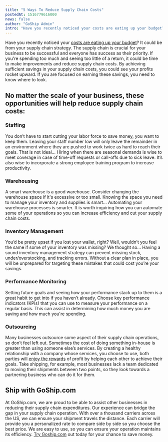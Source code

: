 ```yaml
---
title: "5 Ways To Reduce Supply Chain Costs"
postedAt: 1516779616000
news: false
author: "GoShip Admin"
intro: "Have you recently noticed your costs are eating up your budget? It could be from your supply chain strategy. The supply chain is crucial for your business to be successful and everyone has success as their priority. If you're spending too much and seeing too little of a return, it could be time to make improvements and reduce supply chain costs. By achieving sufficient savings in your supply chain costs, you could see your profits rocket upward. If you are focused on earning these savings, you need to know "
---
```

Have you recently noticed your [costs are eating up your budget](https://www.goship.com/blog/10-tips-reduce-costs-shippers/)? It could be from your supply chain strategy. The supply chain is crucial for your business to be successful and everyone has success as their priority. If you're spending too much and seeing too little of a return, it could be time to make improvements and reduce supply chain costs. By achieving sufficient savings in your supply chain costs, you could see your profits rocket upward. If you are focused on earning these savings, you need to know where to look.

No matter the scale of your business, these opportunities will help reduce supply chain costs:
----------------------------------------------------------------------------------------------

### **Staffing**

You don’t have to start cutting your labor force to save money, you want to keep them. Leaving your staff number low will only leave the remainder in an environment where they are pushed to work twice as hard to reach their goals. That is not ideal… Hiring when there are seasonal demands is wise to meet coverage in case of time-off requests or call-offs due to sick leave. It’s also wise to incorporate a strong employee training program to increase productivity.

### **Warehousing**

A smart warehouse is a good warehouse. Consider changing the warehouse space if it's excessive or too small. Knowing the space you need to manage your inventory and supplies is smart… Automating your warehouse processes is smarter. It is worth inquiring how you can automate some of your operations so you can increase efficiency and cut your supply chain costs.

### **Inventory Management**

You’d be pretty upset if you lost your wallet, right? Well, wouldn’t you feel the same if some of your inventory was missing? We thought so… Having a sound inventory management strategy can prevent missing stock, under/overstocking, and tracking errors. Without a clear plan in place, you will be unprepared for targeting these mistakes that could cost you’re your savings.

### **Performance Monitoring**

Setting future goals and seeing how your performance stack up to them is a great habit to get into if you haven’t already. Choose key performance indicators (KPIs) that you can use to measure your performance on a regular basis. This can assist in determining how much money you are saving and how much you're spending.

### **Outsourcing**

Many businesses outsource some aspect of their supply chain operations, so don’t feel left out. Sometimes the cost of doing something in-house is greater than using someone else’s services. By creating a healthy relationship with a company whose services, you choose to use, both parties will [enjoy the rewards](https://www.goship.com/blog/bets-ltl-shipping-rates/) of profit by helping each other to achieve their goals. Take shipping, for example, most businesses lack a team dedicated to moving their shipments between two points, so they look towards a partnering business who can do it for them.

Ship with GoShip.com
--------------------

At GoShip.com, we are proud to be able to assist other businesses in reducing their supply chain expenditures. Our experience can bridge the gap in your supply chain operation. With over a thousand carriers across the US, we can ensure your shipment travels the distance. Each carrier will provide you a personalized rate to compare side by side so you choose the best price. We are easy to use, so you can ensure your operation maintains its efficiency. [Try Goship.com](http://app.goship.com/#/wizard) out today for your chance to save money.
